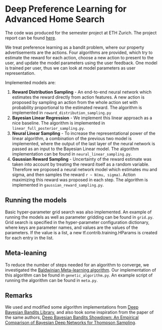 # Deep Preference Learning for Advanced Home Search

The code was produced for the semester project at ETH Zurich.
The project report can be found [here](https://drive.google.com/file/d/1v2Z-co1GFsnAaBMgAB6PhM9Tu-K5qHV_/view?usp=sharing).

We treat preference learning as a bandit problem, where our property
advertisements are the actions. Four algorithms are provided, which
try to estimate the reward for each action, choose a new action to present
to the user, and update the model parameters using the user feedback.
One model is trained per user, thus we can look at model parameters as
user representation.

Implemented models are:
1. **Reward Distribution Sampling** - An end-to-end neural network which
estimates the reward directly from action features. A new action is proposed
by sampling an action from the whole action set with probability proportional
to the estimated reward. The algorithm is implemented in
`reward_distribution_sampling.py`
2. **Bayesian Linear Regression** - We implement this linear approach as a
nice baseline. The algorithm is implemented in `linear_full_posterior_sampling.py`.
3. **Neural Linear Sampling** - To increase the representational power of
the linear algorithm, a combination of the previous two model is
implemented, where the output of the last layer of the neural network is
passed as an input to the Bayesian Linear model. The algorithm implementation
can be found in `neural_linear_sampling.py`.
4. **Gaussian Reward Sampling** - Uncertainty of the reward estimate
was taken into account by treating the reward itself as a random variable.
Therefore we proposed a neural network model which estimates mu and sigma,
and then samples the reward `r ~ N(mu, sigma)`. Action maximizing this reward
was proposed in each step. The algorithm is implemented in `gaussian_reward_sampling.py`.


## Running the models
Basic hyper-parameter grid search was also implemented. An example of
running the models as well as parameter gridding can be found in `grid.py`.
Grid search is specified in the hyper-parameter configuration dictionary,
where keys are parameter names, and values are the values of the parameters.
If the value is a list, a new tf.contrib.training.HParams is created for each
entry in the list.

## Meta-leaning
To reduce the number of steps needed for an algorithm to converge, we investigated
the [Baldwinian Meta-learning algorithm](https://arxiv.org/abs/1806.07917). Our
implementation of this algorithm can be found in `genetic_algorithm.py`. An example
script of running the algorithm can be found in `meta.py`.

## Remarks
We used and modified some algorithm implementations from [Deep Bayesian Bandits Library](https://github.com/tensorflow/models/tree/master/research/deep_contextual_bandits),
and also took some inspiration from the paper of the same authors, [Deep Bayesian Bandits Showdown: An Empirical Comparison of Bayesian Deep Networks for Thompson Sampling](https://arxiv.org/abs/1802.09127).
